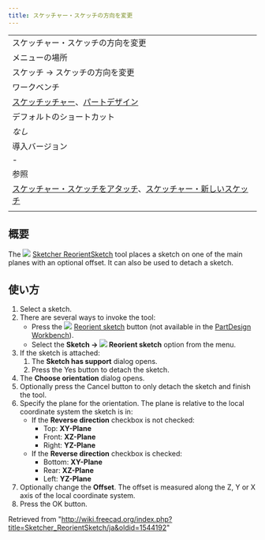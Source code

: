 ```yaml
---
title: スケッチャー・スケッチの方向を変更
---
```

|  |
| --- |
| スケッチャー・スケッチの方向を変更 |
| メニューの場所 |
| スケッチ → スケッチの方向を変更 |
| ワークベンチ |
| [スケッチッチャー](/Sketcher_Workbench/ja "Sketcher Workbench/ja")、[パートデザイン](/PartDesign_Workbench/ja "PartDesign Workbench/ja") |
| デフォルトのショートカット |
| *なし* |
| 導入バージョン |
| - |
| 参照 |
| [スケッチャー・スケッチをアタッチ](/Sketcher_MapSketch/ja "Sketcher MapSketch/ja")、[スケッチャー・新しいスケッチ](/Sketcher_NewSketch/ja "Sketcher NewSketch/ja") |
|  |

## 概要

The ![](/images/Sketcher_ReorientSketch.svg) [Sketcher ReorientSketch](/Sketcher_ReorientSketch "Sketcher ReorientSketch") tool places a sketch on one of the main planes with an optional offset. It can also be used to detach a sketch.

## 使い方

1. Select a sketch.
2. There are several ways to invoke the tool:
   * Press the ![](/images/Sketcher_ReorientSketch.svg) [Reorient sketch](/Sketcher_ReorientSketch "Sketcher ReorientSketch") button (not available in the [PartDesign Workbench](/PartDesign_Workbench "PartDesign Workbench")).
   * Select the **Sketch → ![](/images/Sketcher_ReorientSketch.svg) Reorient sketch** option from the menu.
3. If the sketch is attached:
   1. The **Sketch has support** dialog opens.
   2. Press the Yes button to detach the sketch.
4. The **Choose orientation** dialog opens.
5. Optionally press the Cancel button to only detach the sketch and finish the tool.
6. Specify the plane for the orientation. The plane is relative to the local coordinate system the sketch is in:
   * If the **Reverse direction** checkbox is not checked:
     + Top: **XY-Plane**
     + Front: **XZ-Plane**
     + Right: **YZ-Plane**
   * If the **Reverse direction** checkbox is checked:
     + Bottom: **XY-Plane**
     + Rear: **XZ-Plane**
     + Left: **YZ-Plane**
7. Optionally change the **Offset**. The offset is measured along the Z, Y or X axis of the local coordinate system.
8. Press the OK button.

Retrieved from "<http://wiki.freecad.org/index.php?title=Sketcher_ReorientSketch/ja&oldid=1544192>"